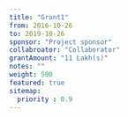 ```yaml
---
title: "Grant1"
from: 2016-10-26
to: 2019-10-26
sponsor: "Project sponsor"
collabroator: "Collaborator"
grantAmount: "11 Lakh(s)"
notes: ""
weight: 500
featured: true
sitemap:
  priority : 0.9
---
```

